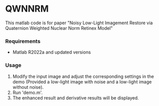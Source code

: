 # QWNNRM
This matlab code is for paper "Noisy Low-Light Imagement Restore via Quaternion Weighted Nuclear Norm Retinex Model"

### Requirements
* Matlab R2022a and updated versions

### Usage
1. Modify the input image and adjust the corresponding settings in the demo (Provided a low-light image with noise and a low-light image without noise).
2. Run 'demo.m'.
3. The enhanced result and derivative results will be displayed.

